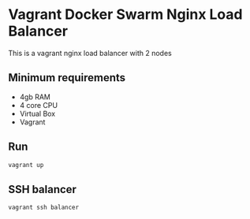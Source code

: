 # Vagrant Docker Swarm Nginx Load Balancer
This is a vagrant nginx load balancer with 2 nodes 

## Minimum requirements
- 4gb RAM
- 4 core CPU
- Virtual Box
- Vagrant 

## Run
```bash
vagrant up
```

## SSH balancer
```bash
vagrant ssh balancer
``` 

